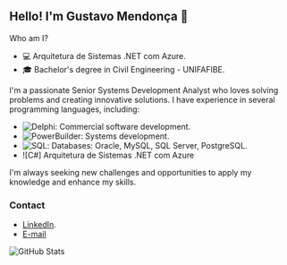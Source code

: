 ## Hello! I'm Gustavo Mendonça 👋

Who am I?
- 💻 Arquitetura de Sistemas .NET com Azure.
- 🎓 Bachelor's degree in Civil Engineering - UNIFAFIBE.

I'm a passionate Senior Systems Development Analyst who loves solving problems and creating innovative solutions. I have experience in several programming languages, including:

- ![Delphi](https://img.shields.io/badge/-Delphi-ED1F35?style=flat-square&logo=delphi&logoColor=white): Commercial software development.
- ![PowerBuilder](https://img.shields.io/badge/-PowerBuilder-68ACE5?style=flat-square&logo=powerbuilder&logoColor=white): Systems development.
- ![SQL](https://img.shields.io/badge/-SQL-CC2927?style=flat-square&logo=postgresql&logoColor=white): Databases: Oracle, MySQL, SQL Server, PostgreSQL.
- ![C#] Arquitetura de Sistemas .NET com Azure

I'm always seeking new challenges and opportunities to apply my knowledge and enhance my skills.

### Contact

- [LinkedIn](https://www.linkedin.com/in/gustavo-mendon%C3%A7a-498421135/).
- [E-mail](mailto:gustavomendonca2009@hotmail.com)


![GitHub Stats](https://github-readme-stats.vercel.app/api?username=gmendoncaarcemide&show_icons=true&theme=radical)
